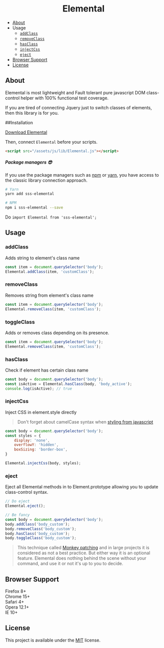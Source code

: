 <h1 align="center">Elemental</h1>

- [About](#about)
- Usage
  - [`addClass`](#addclass)
  - [`removeClass`](#removeclass) 
  - [`hasClass`](#hasclass)
  - [`injectCss`](#injectCss)
  - [`eject`](#eject)
- [Browser Support](#browser-support)
- [License](#license)

## About
Elemental is most lightweight and Fault tolerant pure javascript DOM class-control helper with 100% functional test coverage.

If you are tired of connecting Jquery just to switch classes of elements, then this library is for you. 

##Installation

<a target="_blank" href="https://raw.githubusercontent.com/Natteke/SmokinSexySoftware/master/packages/Elemental/dist/Elemental.js">Download Elemental</a>

Then, connect `Elemental` before your scripts.

```html
<script src="/assets/js/lib/Elemental.js"></script>
```
 
##### Package managers 😎

If you use the package managers such as [npm](https://www.npmjs.com/) or [yarn](https://yarnpkg.com/en/), you have access to the classic library connection approach.

```sh
# Yarn
yarn add sss-elemental

# NPM
npm i sss-elemental --save
```
Do `import Elemental from 'sss-elemental';`

## Usage
### addClass

Adds string to element's class name

```Javascript
const item = document.querySelector('body');
Elemental.addClass(item, 'customClass');
```
### removeClass

Removes string from element's class name

```Javascript
const item = document.querySelector('body');
Elemental.removeClass(item, 'customClass');
```

### toggleClass

Adds or removes class depending on its presence.

```Javascript
const item = document.querySelector('body');
Elemental.removeClass(item, 'customClass');
```
### hasClass

Check if element has certain class name

```Javascript
const body = document.querySelector('body');
const isActive = Elemental.hasClass(body, 'body_active');
console.log(isActive); // true
```
### injectCss

Inject CSS in element.style directly

> Don't forget about camelCase syntax when [styling from javascript](https://developer.mozilla.org/en-US/docs/Web/API/HTMLElement/style)

```Javascript
const body = document.querySelector('body');
const styles = {
    display: 'none',
    overflowY: 'hidden',
    boxSizing: 'border-box',
}

Elemental.injectCss(body, styles);
```



### eject

Eject all Elemental methods in to Element.prototype allowing you to update class-control syntax.

```Javascript
// Do eject 
Elemental.eject();

// Be fancy
const body = document.querySelector('body');
body.addClass('body_custom');
body.removeClass('body_custom');
body.hasClass('body_custom');
body.toggleClass('body_custom');
```
> This technique called [Monkey patching](https://ru.wikipedia.org/wiki/Monkey_patch) and in large projects it is considered as not a best practice.
But either way it is an optional feature. Elemental does nothing behind the scene without your command, and use it or not it's up to you to decide.

## Browser Support
Firefox 8+  
Chrome 15+   
Safari 4+  
Opera 12.1+   
IE 10+  
 
## License 
This project is available under the [MIT](https://opensource.org/licenses/mit-license.php) license.